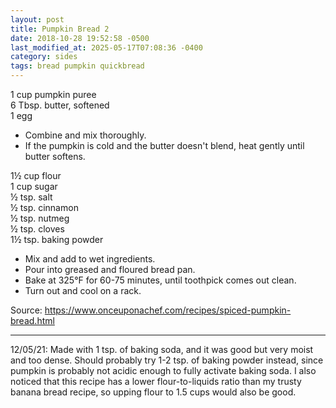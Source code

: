 ```yaml
---
layout: post
title: Pumpkin Bread 2
date: 2018-10-28 19:52:58 -0500
last_modified_at: 2025-05-17T07:08:36 -0400
category: sides
tags: bread pumpkin quickbread
---
```

1 cup pumpkin puree  
6 Tbsp. butter, softened  
1 egg  
* Combine and mix thoroughly.
* If the pumpkin is cold and the butter doesn't blend, heat gently until butter softens.

  
1½ cup flour  
1 cup sugar  
½ tsp. salt  
½ tsp. cinnamon  
½ tsp. nutmeg  
½ tsp. cloves  
1½ tsp. baking powder
* Mix and add to wet ingredients.
* Pour into greased and floured bread pan.
* Bake at 325°F for 60-75 minutes, until toothpick comes out clean.
* Turn out and cool on a rack.

Source: <https://www.onceuponachef.com/recipes/spiced-pumpkin-bread.html>

---
12/05/21: Made with 1 tsp. of baking soda, and it was good but very moist and too
dense. Should probably try 1-2 tsp. of baking powder instead, since pumpkin is
probably not acidic enough to fully activate baking soda. I also noticed that this
recipe has a lower flour-to-liquids ratio than my trusty banana bread recipe, so
upping flour to 1.5 cups would also be good.

